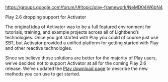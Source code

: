 https://groups.google.com/forum/\#!topic/play-framework/NeMD04W6bN4

Play 2.6 dropping support for Activator



The original idea of Activator was to be a full featured environment for tutorials, training, and example projects across all of Lightbend’s technologies. Once you got started with Play you could of course just use SBT, but Activator provided a unified platform for getting started with Play and other reactive technologies.



Since we believe those solutions are better for the majority of Play users, we’ve decided not to support Activator at all for the coming Play 2.6 release. We’ve updated the [Play download page](https://www.google.com/url?q=https%3A%2F%2Fwww.playframework.com%2Fdownload&sa=D&sntz=1&usg=AFQjCNEz90B8fv6M0z7SQQxvcFhpjDJ2vg) to describe the new methods you can use to get started.

